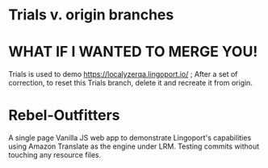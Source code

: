 # Trials v. origin branches
# WHAT IF I WANTED TO MERGE YOU!
Trials is used to demo https://localyzerqa.lingoport.io/ ; After a set of correction, to reset this Trials branch, delete it and recreate it from origin. 

# Rebel-Outfitters
A single page Vanilla JS web app to demonstrate Lingoport's capabilities using Amazon Translate as the engine under LRM.
Testing commits without touching any resource files.
